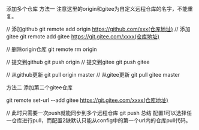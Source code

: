 添加多个仓库
方法一
注意这里的origin和gitee为自定义远程仓库的名字，不能重复。

// 添加github
git remote add origin https://github.com/xxx(仓库地址)
// 添加gitee
git remote add gitee https://git.gitee.com/xxxx(仓库地址)

// 删除origin仓库
git remote rm origin

// 提交到github
git push origin
// 提交到gitee
git push gitee

// 从github更新
git pull origin master
// 从gitee更新
git pull gitee master


方法二
添加第二个gitee仓库

git remote set-url --add gitee https://git.gitee.com/xxxx(仓库地址)

// 此时只需要一次push就能同步到多个远程仓库
git push
总结
配置1可以选择任一仓库进行pull，而配置2缺默认只能从config中的第一个url内的仓库pull代码。